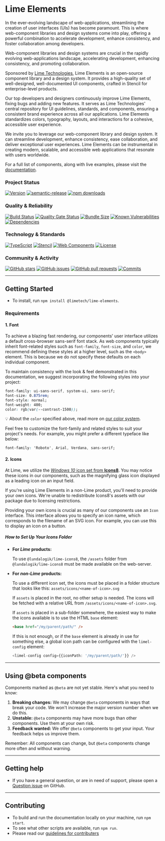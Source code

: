 # Lime Elements

In the ever-evolving landscape of web-applications, streamlining the creation of user interfaces (UIs) has become paramount. This is where web-component libraries and design systems come into play, offering a powerful combination to accelerate development, enhance consistency, and foster collaboration among developers.

Web-component libraries and design systems are crucial in the rapidly evolving web-applications landscape, accelerating development, enhancing consistency, and promoting collaboration.

Sponsored by [Lime Technologies](https://www.lime-technologies.com/), Lime Elements is an open-source component library and a design system. It provides a high-quality set of well-designed, well-documented UI components, crafted in Stencil for enterprise-level products.

Our top developers and designers continuously improve Lime Elements, fixing bugs and adding new features. It serves as Lime Technologies' central repository for UI guidelines, standards, and components, ensuring a consistent brand experience across all our applications. Lime Elements standardizes colors, typography, layouts, and interactions for a cohesive, accessible user experience.

We invite you to leverage our web-component library and design system. It can streamline development, enhance consistency, ease collaboration, and deliver exceptional user experiences. Lime Elements can be instrumental in creating modern, scalable, and accessible web applications that resonate with users worldwide.

For a full list of components, along with live examples, please visit the [documentation](https://lundalogik.github.io/lime-elements/).

### Project Status

[![Version](https://img.shields.io/npm/v/@limetech/lime-elements.svg)](https://www.npmjs.com/package/@limetech/lime-elements) [![semantic-release](https://img.shields.io/badge/%20%20%F0%9F%93%A6%F0%9F%9A%80-semantic--release-e10079.svg)](https://github.com/semantic-release/semantic-release) [![npm downloads](https://img.shields.io/npm/dt/@limetech/lime-elements.svg)](https://www.npmjs.com/package/@limetech/lime-elements)

### Quality & Reliability

[![Build Status](https://github.com/Lundalogik/lime-elements/workflows/Release/badge.svg)](https://github.com/Lundalogik/lime-elements/actions) [![Quality Gate Status](https://sonarcloud.io/api/project_badges/measure?project=Lundalogik_lime-elements&metric=alert_status)](https://sonarcloud.io/summary/new_code?id=Lundalogik_lime-elements) [![Bundle Size](https://packagephobia.com/badge?p=@limetech/lime-elements)](https://packagephobia.com/result?p=@limetech/lime-elements) [![Known Vulnerabilities](https://snyk.io/test/github/Lundalogik/lime-elements/badge.svg)](https://snyk.io/test/github/Lundalogik/lime-elements) [![Dependencies](https://img.shields.io/librariesio/github/Lundalogik/lime-elements)](https://libraries.io/github/Lundalogik/lime-elements)

### Technology & Standards

[![TypeScript](https://img.shields.io/badge/TypeScript-Ready-blue.svg)](https://www.typescriptlang.org/) [![Stencil](https://img.shields.io/badge/Built%20with-Stencil-16161d.svg?logo=data:image/svg+xml;base64,PHN2ZyB3aWR0aD0iMTQiIGhlaWdodD0iMTQiIHZpZXdCb3g9IjAgMCAxNCAxNCIgZmlsbD0ibm9uZSIgeG1sbnM9Imh0dHA6Ly93d3cudzMub3JnLzIwMDAvc3ZnIj4KPHBhdGggZD0iTTcuNzkgMC45NGMtLjQ2LS4zLTEuMDgtLjMtMS41NSAwTDEuNDIgNC4xOUMuOSA0LjUyLjkgNS4yOCAxLjQyIDUuNkw3IDEwIDguNjMgOC43OSAxMy42MyA1LjZjLjUyLS4zMy41Mi0xLjA5IDAtMS40MUw3LjggMC45NHoiIGZpbGw9IiNmZmYiLz4KPC9zdmc+)](https://stenciljs.com/) [![Web Components](https://img.shields.io/badge/Web%20Components-Ready-29ABE2.svg)](https://www.webcomponents.org/) [![License](https://img.shields.io/badge/License-Apache%202.0-blue.svg)](https://opensource.org/licenses/Apache-2.0)

### Community & Activity

[![GitHub stars](https://img.shields.io/github/stars/Lundalogik/lime-elements?style=social)](https://github.com/Lundalogik/lime-elements) [![GitHub issues](https://img.shields.io/github/issues/Lundalogik/lime-elements)](https://github.com/Lundalogik/lime-elements/issues) [![GitHub pull requests](https://img.shields.io/github/issues-pr/Lundalogik/lime-elements)](https://github.com/Lundalogik/lime-elements/pulls) [![Commits](https://img.shields.io/github/commit-activity/m/Lundalogik/lime-elements)](https://github.com/Lundalogik/lime-elements/graphs/commit-activity)

---

## Getting Started

- To install, run `npm install @limetech/lime-elements`.

### Requirements

#### 1. Font

To achieve a blazing fast rendering, our components' user interface utilizes a default cross-browser sans-serif font stack. As web components typically inherit font-related styles such as `font-family`, `font-size`, and `color`, we recommend defining these styles at a higher level, such as the `<body>` element. This is because we do not specify these defaults on each individual component.

To maintain consistency with the look & feel demonstrated in this documentation, we suggest incorporating the following styles into your project:

```css
font-family: ui-sans-serif, system-ui, sans-serif;
font-size: 0.875rem;
font-style: normal;
font-weight: 400;
color: rgb(var(--contrast-1500));
```

💡 About the `color` specified above, read more on [our color system](/#/DesignGuidelines/color-system.md/).

Feel free to customize the font-family and related styles to suit your project's needs. For example, you might prefer a different typeface like below:

```css
font-family: 'Roboto', Arial, Verdana, sans-serif;
```

#### 2. Icons

At Lime, we utilize the [_Windows 10_ icon set from **Icons8**](https://icons8.com/icons/windows). You may notice these icons in our components, such as the magnifying glass icon displayed as a leading icon on an input field.

If you're using Lime Elements in a non-Lime product, you'll need to provide your own icons. We're unable to redistribute Icons8's assets with our package due to licensing restrictions.

Providing your own icons is crucial as many of our components use an `Icon` interface. This interface allows you to specify an icon name, which corresponds to the filename of an SVG icon. For example, you can use this to display an icon on a button.

##### How to Set Up Your Icons Folder

- **For _Lime_ products:**

    To use `@lundalogik/lime-icons8`, the `/assets` folder from `@lundalogik/lime-icons8` must be made available on the web-server.

- **For _non-Lime_ products:**

    To use a different icon set, the icons must be placed in a folder structure that looks like this: `assets/icons/<name-of-icon>.svg`

    If `assets` is placed in the root, no other setup is needed. The icons will be fetched with a relative URL from `/assets/icons/<name-of-icon>.svg`.

    If `assets` is placed in a sub-folder somewhere, the easiest way to make the icons available is to use the HTML `base` element:

    ```html
    <base href="/my/parent/path/" />
    ```

    If this is not enough, or if the `base` element is already in use for something else, a global icon path can be configured with the `limel-config` element:

    ```ts
    <limel-config config={{iconPath: '/my/parent/path/'}} />
    ```

---

## Using @beta components

Components marked as `@beta` are not yet stable. Here's what you need to know:

1. **Breaking changes:** We may change `@beta` components in ways that break your code. We won't increase the major version number when we do this.
1. **Unstable:** `@beta` components may have more bugs than other components. Use them at your own risk.
1. **Feedback wanted:** We offer `@beta` components to get your input. Your feedback helps us improve them.

Remember: All components can change, but `@beta` components change more often and without warning.

---

## Getting help

- If you have a general question, or are in need of support, please open a [Question issue](https://github.com/Lundalogik/lime-elements/issues/new?template=03_question.md) on GitHub.

---

## Contributing

- To build and run the documentation locally on your machine, run `npm start`.
- To see what other scripts are available, run `npm run`.
- Please read our [guidelines for contributers](https://github.com/Lundalogik/lime-elements/CONTRIBUTING.md)
